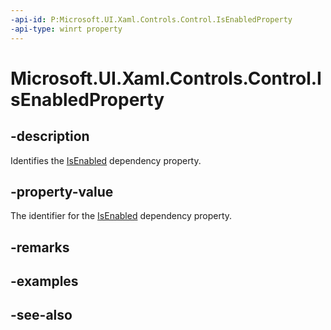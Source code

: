 ```yaml
---
-api-id: P:Microsoft.UI.Xaml.Controls.Control.IsEnabledProperty
-api-type: winrt property
---
```


<!-- Property syntax
public Windows.UI.Xaml.DependencyProperty IsEnabledProperty { get; }
-->

# Microsoft.UI.Xaml.Controls.Control.IsEnabledProperty

## -description
Identifies the [IsEnabled](control_isenabled.md) dependency property.

## -property-value
The identifier for the [IsEnabled](control_isenabled.md) dependency property.

## -remarks

## -examples

## -see-also
